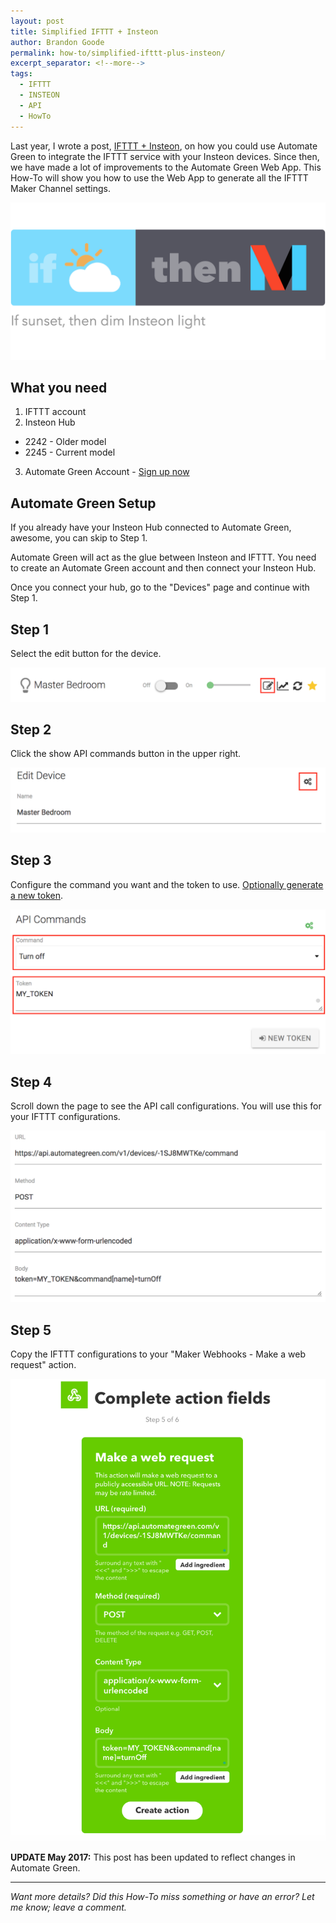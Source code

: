 ```yaml
---
layout: post
title: Simplified IFTTT + Insteon
author: Brandon Goode
permalink: how-to/simplified-ifttt-plus-insteon/
excerpt_separator: <!--more-->
tags:
  - IFTTT
  - INSTEON
  - API
  - HowTo
---
```


Last year, I wrote a post, [IFTTT + Insteon](/post/ifttt-plus-insteon/), on how you could use Automate Green to integrate the IFTTT service with your Insteon devices.  Since then, we have made a lot of improvements to the Automate Green Web App.  This How-To will show you how to use the Web App to generate all the IFTTT Maker Channel settings.

![If sunset then dim Insteon light](/assets/posts/ifttt-plus-insteon.png)

<!--more-->

## What you need
1. IFTTT account
2. Insteon Hub
  * 2242 - Older model
  * 2245 - Current model
3. Automate Green Account - [Sign up now](https://app.automategreen.com/signup)

## Automate Green Setup

If you already have your Insteon Hub connected to Automate Green, awesome, you can skip to Step 1.

Automate Green will act as the glue between Insteon and IFTTT.  You need to create an Automate Green account and then connect your Insteon Hub.

Once you connect your hub, go to the "Devices" page and continue with Step 1.

## Step 1

Select the edit button for the device.

![Action Button](/assets/posts/select-edit.png)

## Step 2

Click the show API commands button in the upper right.

![Add Action](/assets/posts/show-api-commands.png)

## Step 3

Configure the command you want and the token to use. [Optionally generate a new token](/how-to/token-management/).

![IFTTT Action Options](/assets/posts/config-api-command.png)

## Step 4

Scroll down the page to see the API call configurations.  You will use this for your IFTTT configurations.

![IFTTT Configurations](/assets/posts/device-api-command.png)

## Step 5

Copy the IFTTT configurations to your "Maker Webhooks - Make a web request" action.

![IFTTT Maker Channel Action](/assets/posts/ifttt-device-api-command.png)


**UPDATE May 2017:**  This post has been updated to reflect changes in Automate Green.

<hr>

*Want more details?  Did this How-To miss something or have an error?  Let me know; leave a comment.*
